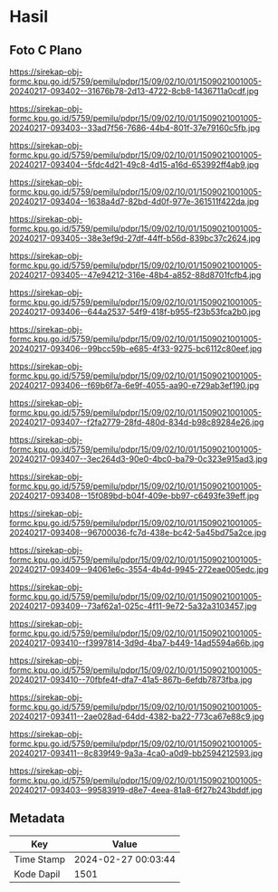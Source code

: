 # Hasil

## Foto C Plano

https://sirekap-obj-formc.kpu.go.id/5759/pemilu/pdpr/15/09/02/10/01/1509021001005-20240217-093402--31676b78-2d13-4722-8cb8-1436711a0cdf.jpg

https://sirekap-obj-formc.kpu.go.id/5759/pemilu/pdpr/15/09/02/10/01/1509021001005-20240217-093403--33ad7f56-7686-44b4-801f-37e79160c5fb.jpg

https://sirekap-obj-formc.kpu.go.id/5759/pemilu/pdpr/15/09/02/10/01/1509021001005-20240217-093404--5fdc4d21-49c8-4d15-a16d-653992ff4ab9.jpg

https://sirekap-obj-formc.kpu.go.id/5759/pemilu/pdpr/15/09/02/10/01/1509021001005-20240217-093404--1638a4d7-82bd-4d0f-977e-361511f422da.jpg

https://sirekap-obj-formc.kpu.go.id/5759/pemilu/pdpr/15/09/02/10/01/1509021001005-20240217-093405--38e3ef9d-27df-44ff-b56d-839bc37c2624.jpg

https://sirekap-obj-formc.kpu.go.id/5759/pemilu/pdpr/15/09/02/10/01/1509021001005-20240217-093405--47e94212-316e-48b4-a852-88d8701fcfb4.jpg

https://sirekap-obj-formc.kpu.go.id/5759/pemilu/pdpr/15/09/02/10/01/1509021001005-20240217-093406--644a2537-54f9-418f-b955-f23b53fca2b0.jpg

https://sirekap-obj-formc.kpu.go.id/5759/pemilu/pdpr/15/09/02/10/01/1509021001005-20240217-093406--99bcc59b-e685-4f33-9275-bc6112c80eef.jpg

https://sirekap-obj-formc.kpu.go.id/5759/pemilu/pdpr/15/09/02/10/01/1509021001005-20240217-093406--f69b6f7a-6e9f-4055-aa90-e729ab3ef190.jpg

https://sirekap-obj-formc.kpu.go.id/5759/pemilu/pdpr/15/09/02/10/01/1509021001005-20240217-093407--f2fa2779-28fd-480d-834d-b98c89284e26.jpg

https://sirekap-obj-formc.kpu.go.id/5759/pemilu/pdpr/15/09/02/10/01/1509021001005-20240217-093407--3ec264d3-90e0-4bc0-ba79-0c323e915ad3.jpg

https://sirekap-obj-formc.kpu.go.id/5759/pemilu/pdpr/15/09/02/10/01/1509021001005-20240217-093408--15f089bd-b04f-409e-bb97-c6493fe39eff.jpg

https://sirekap-obj-formc.kpu.go.id/5759/pemilu/pdpr/15/09/02/10/01/1509021001005-20240217-093408--96700036-fc7d-438e-bc42-5a45bd75a2ce.jpg

https://sirekap-obj-formc.kpu.go.id/5759/pemilu/pdpr/15/09/02/10/01/1509021001005-20240217-093409--94061e6c-3554-4b4d-9945-272eae005edc.jpg

https://sirekap-obj-formc.kpu.go.id/5759/pemilu/pdpr/15/09/02/10/01/1509021001005-20240217-093409--73af62a1-025c-4f11-9e72-5a32a3103457.jpg

https://sirekap-obj-formc.kpu.go.id/5759/pemilu/pdpr/15/09/02/10/01/1509021001005-20240217-093410--f3997814-3d9d-4ba7-b449-14ad5594a66b.jpg

https://sirekap-obj-formc.kpu.go.id/5759/pemilu/pdpr/15/09/02/10/01/1509021001005-20240217-093410--70fbfe4f-dfa7-41a5-867b-6efdb7873fba.jpg

https://sirekap-obj-formc.kpu.go.id/5759/pemilu/pdpr/15/09/02/10/01/1509021001005-20240217-093411--2ae028ad-64dd-4382-ba22-773ca67e88c9.jpg

https://sirekap-obj-formc.kpu.go.id/5759/pemilu/pdpr/15/09/02/10/01/1509021001005-20240217-093411--8c839f49-9a3a-4ca0-a0d9-bb2594212593.jpg

https://sirekap-obj-formc.kpu.go.id/5759/pemilu/pdpr/15/09/02/10/01/1509021001005-20240217-093403--99583919-d8e7-4eea-81a8-6f27b243bddf.jpg


## Metadata

| Key        | Value               |
| ---------- | ------------------- |
| Time Stamp | 2024-02-27 00:03:44 |
| Kode Dapil | 1501                |



